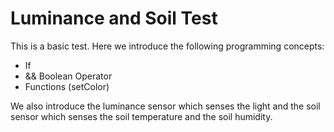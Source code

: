 
# Luminance and Soil Test
This is a basic test. Here we introduce the following programming concepts:

* If
* && Boolean Operator
* Functions (setColor)

We also introduce the luminance sensor which senses the light and the soil sensor which senses
the soil temperature and the soil humidity.
